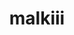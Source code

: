 ---
title: malkiii
github: https://github.com/malkiii
mode: dark
transition: 1s
score: 85.6
archetype:
- Game
---